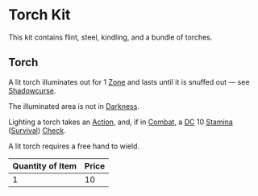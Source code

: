 # Torch Kit

This kit contains flint, steel, kindling, and a bundle of torches.

## Torch

A lit torch illuminates out for 1 [Zone](../../../Game%20Procedures/Core%20Procedures/Zone.md) and lasts until it is snuffed out — see [Shadowcurse](../../../Game%20Procedures/Hazards/Shadowcurse.md).

The illuminated area is not in [Darkness](../../../Game%20Procedures/Hazards/Darkness.md).

Lighting a torch takes an [Action](../../../Game%20Procedures/Core%20Procedures/Action.md), and, if in [Combat](../../../Game%20Procedures/Combat/Combat.md), a [DC](../../../Game%20Procedures/Core%20Procedures/DC.md) 10 [Stamina](../../../Player%20Characters/Attributes/Stamina.md) ([Survival](../../../Player%20Characters/Skills/Survival.md)) [Check](../../../Game%20Procedures/Core%20Procedures/Check.md).

A lit torch requires a free hand to wield.

| Quantity of Item | Price |
| ---------------- | ----- |
| 1                | 10    |
